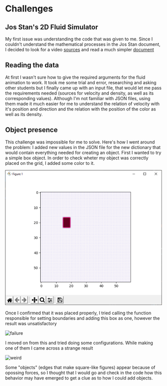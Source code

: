 # Challenges
## Jos Stan's 2D Fluid Simulator
My first issue was understanding the code that was given to me. Since I couldn't understand the mathematical processes in the Jos Stan document, I decided to look for a video [sources](https://www.youtube.com/watch?v=alhpH6ECFvQ) and read a much simpler [document](https://mikeash.com/pyblog/fluid-simulation-for-dummies.html)

## Reading the data
At first I wasn't sure how to give the required arguments for the fluid animation to work. It took me some trial and error, researching and asking other students but I finally came up with an input file, that would let me pass the requirements needed (sources for velocity and density, as well as its corresponding values). Although I'm not familiar with JSON files, using them made it much easier for me to understand the relation of velocity with it's position and direction and the relation with the position of the color as well as its density.

## Object presence
This challenge was impossible for me to solve. Here's how I went around the problem:
I added new values in the JSON file for the new dictionary that would contain everything needed for creating an object. First I wanted to try a simple box object.
In order to check wheter my object was correctly placed on the grid, I added some color to it.

![box](https://github.com/frogcovenant/com139-class/blob/ss/Fluid_Sim/box_img.png "Box in grid")

Once I confirmed that it was placed properly, I tried calling the function responsible for setting boundaries and adding this box as one, however the result was unsatisfactory

![failure](https://github.com/frogcovenant/com139-class/blob/ss/Fluid_Sim/no_object.gif "No presence of the object")

I moved on from this and tried doing some configurations. While making one of them I came across a strange result

![weird](https://github.com/frogcovenant/com139-class/blob/ss/Fluid_Sim/curious.gif "An interesting result")

Some "objects" (edges that make square-like figures) appear because of opossing forces, so I thought that I would go and check in the code how this behavior may have emerged to get a clue as to how I could add objects.
